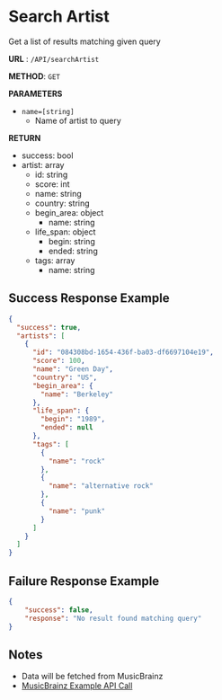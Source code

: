 # Search Artist

Get a list of results matching given query

**URL** : `/API/searchArtist`

**METHOD**: `GET`

**PARAMETERS**<br>
* `name=[string]`
	* Name of artist to query

**RETURN**<br>
* success: bool
* artist: array
	* id: string
	* score: int
	* name: string
	* country: string
	* begin_area: object
		* name: string
	* life_span: object
		* begin: string
		* ended: string
	* tags: array
		* name: string

## Success Response Example
```json
{
  "success": true,
  "artists": [
    {
      "id": "084308bd-1654-436f-ba03-df6697104e19",
      "score": 100,
      "name": "Green Day",
      "country": "US",
      "begin_area": {
        "name": "Berkeley"
      },
      "life_span": {
        "begin": "1989",
        "ended": null
      },
      "tags": [
        {
          "name": "rock"
        },
        {
          "name": "alternative rock"
        },
        {
          "name": "punk"
        }
      ]
    }
  ]
}
```

## Failure Response Example
```json
{
	"success": false,
	"response": "No result found matching query"
}
```

## Notes
* Data will be fetched from MusicBrainz
* [MusicBrainz Example API Call](https://musicbrainz.org/ws/2/artist/?query=green%20day&fmt=json)

